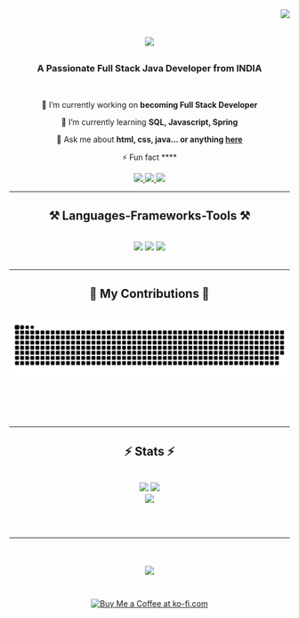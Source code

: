 <img align="right" src="https://visitor-badge.laobi.icu/badge?page_id=kedarnathyadav.kedarnathyadav" />

<h1 align="center">
    <img src="https://readme-typing-svg.herokuapp.com/?font=Righteous&size=35&center=true&vCenter=true&width=500&height=70&duration=4000&lines=Hi+There!+👋;+I'm+Kedarnath+Yadav+D;" />
</h1>

<h3 align="center">A Passionate Full Stack Java Developer from INDIA</h3>

<br/>

<div align="center">
 
 🔭 I’m currently working on **becoming Full Stack Developer**
 
 🌱 I’m currently learning **SQL, Javascript, Spring**

💬 Ask me about **html, css, java... or anything [here](https://github.com/kedarnathyadav/kedarnathyadav/issues)**

⚡ Fun fact ****

 </div>
 
<div align="center"> 
  <a href="mailto:dkedarnathyadav@gmail.com">
    <img src="https://img.shields.io/badge/Gmail-333333?style=for-the-badge&logo=gmail&logoColor=red" />
  </a>
  <a href="https://www.linkedin.com/in/kedarnath-yadav-d-ba1a832b4/" target="_blank">
    <img src="https://img.shields.io/badge/LinkedIn-0077B5?style=for-the-badge&logo=linkedin&logoColor=white" target="_blank" />
  </a>
  <a href="https://kedarnathyadav.github.io" target="_blank">
     <img src="https://img.shields.io/badge/Portfolio-FF5722?style=for-the-badge&logo=todoist&logoColor=white" target="_blank" /> <!-- sqlite, safari, google-chrome are other good icon options -->
  </a>
</div>

 <hr/>
 
<h2 align="center">⚒️ Languages-Frameworks-Tools ⚒️</h2>
<br/>
<div align="center">
    <img src="https://skillicons.dev/icons?i=java,spring,selenium,postman" />
    <img src="https://skillicons.dev/icons?i=mysql,eclipse,javascript,postgres," />
    <img src="https://skillicons.dev/icons?i=html,css,bootstrap,github,angular,azure,git,bash,docker,jenkins,kubernetes," /><br>
    
</div>

<br/>
<hr/>

<div align="center">
  <h2>🐍 My Contributions 🐍</h2>
  <br>
  <img alt="snake eating my contributions" src="https://raw.githubusercontent.com/kedarnathyadav/kedarnathyadav/output/github-contribution-grid-snake.svg" />
  
  <br/><br/><br/>
</div>

<hr/>

<h2 align="center">⚡ Stats ⚡</h2>
<br>
<div align=center>
  <img width=390 src="https://github-readme-stats.vercel.app/api?username=kedarnathyadav&theme=vue-dark&show_icons=true&hide_border=true&count_private=true"/>
  <img width=390 src="https://github-readme-streak-stats.herokuapp.com/?user=kedarnathyadav&theme=vue-dark&hide_border=true" />
  <br/>
  <img width=325 align="center" src="https://github-readme-stats.vercel.app/api/top-langs/?username=kedarnathyadav&theme=vue-dark&show_icons=true&hide_border=true&layout=compact" />
</div>

<br/><br/>

<hr/>
<h1 align="center">
    <img src="https://readme-typing-svg.herokuapp.com/?font=Righteous&size=35&center=true&vCenter=true&width=500&height=70&duration=4000&lines=Thanks+For+Visiting+👋;" />
</h1>

<br/>

<div align="center">
<a href='https://ko-fi.com/' target='_blank'><img height='64' style='border:0px;height:64px;' src='https://storage.ko-fi.com/cdn/kofi1.png?v=3' border='0' alt='Buy Me a Coffee at ko-fi.com' /></a>
</div>

<br/>
